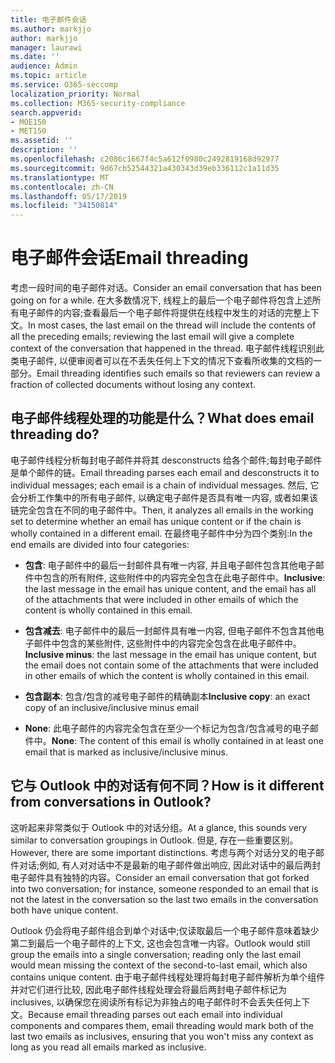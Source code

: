 ```yaml
---
title: 电子邮件会话
ms.author: markjjo
author: markjjo
manager: laurawi
ms.date: ''
audience: Admin
ms.topic: article
ms.service: O365-seccomp
localization_priority: Normal
ms.collection: M365-security-compliance
search.appverid:
- MOE150
- MET150
ms.assetid: ''
description: ''
ms.openlocfilehash: c2086c1667f4c5a612f0980c2492819168d92977
ms.sourcegitcommit: 9d67cb52544321a430343d39eb336112c1a11d35
ms.translationtype: MT
ms.contentlocale: zh-CN
ms.lasthandoff: 05/17/2019
ms.locfileid: "34150814"
---
```

# <a name="email-threading"></a><span data-ttu-id="1c4c8-102">电子邮件会话</span><span class="sxs-lookup"><span data-stu-id="1c4c8-102">Email threading</span></span>

<span data-ttu-id="1c4c8-103">考虑一段时间的电子邮件对话。</span><span class="sxs-lookup"><span data-stu-id="1c4c8-103">Consider an email conversation that has been going on for a while.</span></span> <span data-ttu-id="1c4c8-104">在大多数情况下, 线程上的最后一个电子邮件将包含上述所有电子邮件的内容;查看最后一个电子邮件将提供在线程中发生的对话的完整上下文。</span><span class="sxs-lookup"><span data-stu-id="1c4c8-104">In most cases, the last email on the thread will include the contents of all the preceding emails; reviewing the last email will give a complete context of the conversation that happened in the thread.</span></span> <span data-ttu-id="1c4c8-105">电子邮件线程识别此类电子邮件, 以便审阅者可以在不丢失任何上下文的情况下查看所收集的文档的一部分。</span><span class="sxs-lookup"><span data-stu-id="1c4c8-105">Email threading identifies such emails so that reviewers can review a fraction of collected documents without losing any context.</span></span>

## <a name="what-does-email-threading-do"></a><span data-ttu-id="1c4c8-106">电子邮件线程处理的功能是什么？</span><span class="sxs-lookup"><span data-stu-id="1c4c8-106">What does email threading do?</span></span>

<span data-ttu-id="1c4c8-107">电子邮件线程分析每封电子邮件并将其 desconstructs 给各个邮件;每封电子邮件是单个邮件的链。</span><span class="sxs-lookup"><span data-stu-id="1c4c8-107">Email threading parses each email and desconstructs it to individual messages; each email is a chain of individual messages.</span></span> <span data-ttu-id="1c4c8-108">然后, 它会分析工作集中的所有电子邮件, 以确定电子邮件是否具有唯一内容, 或者如果该链完全包含在不同的电子邮件中。</span><span class="sxs-lookup"><span data-stu-id="1c4c8-108">Then, it analyzes all emails in the working set to determine whether an email has unique content or if the chain is wholly contained in a different email.</span></span> <span data-ttu-id="1c4c8-109">在最终电子邮件中分为四个类别:</span><span class="sxs-lookup"><span data-stu-id="1c4c8-109">In the end emails are divided into four categories:</span></span>

- <span data-ttu-id="1c4c8-110">**包含**: 电子邮件中的最后一封邮件具有唯一内容, 并且电子邮件包含其他电子邮件中包含的所有附件, 这些附件中的内容完全包含在此电子邮件中。</span><span class="sxs-lookup"><span data-stu-id="1c4c8-110">**Inclusive**: the last message in the email has unique content, and the email has all of the attachments that were included in other emails of which the content is wholly contained in this email.</span></span>


- <span data-ttu-id="1c4c8-111">**包含减去**: 电子邮件中的最后一封邮件具有唯一内容, 但电子邮件不包含其他电子邮件中包含的某些附件, 这些附件中的内容完全包含在此电子邮件中。</span><span class="sxs-lookup"><span data-stu-id="1c4c8-111">**Inclusive minus**: the last message in the email has unique content, but the email does not contain some of the attachments that were included in other emails of which the content is wholly contained in this email.</span></span>

- <span data-ttu-id="1c4c8-112">**包含副本**: 包含/包含的减号电子邮件的精确副本</span><span class="sxs-lookup"><span data-stu-id="1c4c8-112">**Inclusive copy**: an exact copy of an inclusive/inclusive minus email</span></span>

- <span data-ttu-id="1c4c8-113">**None**: 此电子邮件的内容完全包含在至少一个标记为包含/包含减号的电子邮件中。</span><span class="sxs-lookup"><span data-stu-id="1c4c8-113">**None**: The content of this email is wholly contained in at least one email that is marked as inclusive/inclusive minus.</span></span>

## <a name="how-is-it-different-from-conversations-in-outlook"></a><span data-ttu-id="1c4c8-114">它与 Outlook 中的对话有何不同？</span><span class="sxs-lookup"><span data-stu-id="1c4c8-114">How is it different from conversations in Outlook?</span></span>
<span data-ttu-id="1c4c8-115">这听起来非常类似于 Outlook 中的对话分组。</span><span class="sxs-lookup"><span data-stu-id="1c4c8-115">At a glance, this sounds very similar to conversation groupings in Outlook.</span></span> <span data-ttu-id="1c4c8-116">但是, 存在一些重要区别。</span><span class="sxs-lookup"><span data-stu-id="1c4c8-116">However, there are some important distinctions.</span></span> <span data-ttu-id="1c4c8-117">考虑与两个对话分叉的电子邮件对话;例如, 有人对对话中不是最新的电子邮件做出响应, 因此对话中的最后两封电子邮件具有独特的内容。</span><span class="sxs-lookup"><span data-stu-id="1c4c8-117">Consider an email conversation that got forked into two conversation; for instance, someone responded to an email that is not the latest in the conversation so the last two emails in the conversation both have unique content.</span></span>

<span data-ttu-id="1c4c8-118">Outlook 仍会将电子邮件组合到单个对话中;仅读取最后一个电子邮件意味着缺少第二到最后一个电子邮件的上下文, 这也会包含唯一内容。</span><span class="sxs-lookup"><span data-stu-id="1c4c8-118">Outlook would still group the emails into a single conversation; reading only the last email would mean missing the context of the second-to-last email, which also contains unique content.</span></span> <span data-ttu-id="1c4c8-119">由于电子邮件线程处理将每封电子邮件解析为单个组件并对它们进行比较, 因此电子邮件线程处理会将最后两封电子邮件标记为 inclusives, 以确保您在阅读所有标记为非独占的电子邮件时不会丢失任何上下文。</span><span class="sxs-lookup"><span data-stu-id="1c4c8-119">Because email threading parses out each email into individual components and compares them, email threading would mark both of the last two emails as inclusives, ensuring that you won't miss any context as long as you read all emails marked as inclusive.</span></span>